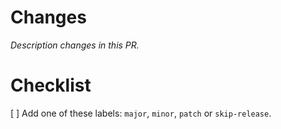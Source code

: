 # Changes

*Description changes in this PR.*

# Checklist

[ ] Add one of these labels: `major`, `minor`, `patch` or `skip-release`.
